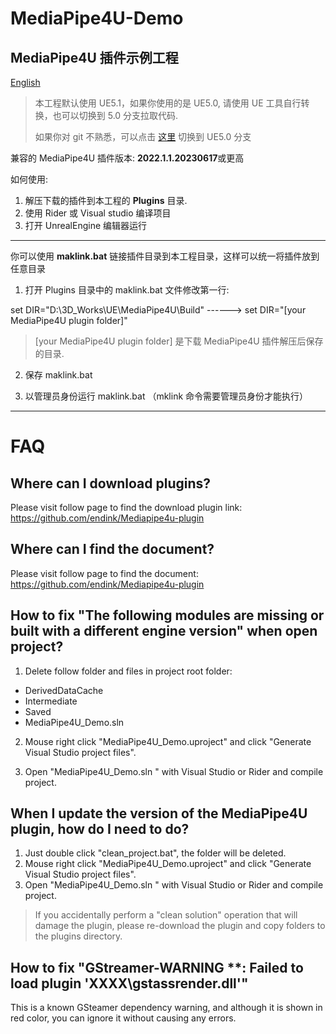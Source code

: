 # MediaPipe4U-Demo
MediaPipe4U 插件示例工程
---
[English](README.md)

> 本工程默认使用 UE5.1，如果你使用的是 UE5.0, 请使用 UE 工具自行转换，也可以切换到 5.0 分支拉取代码.   
> 
> 如果你对 git 不熟悉，可以点击 [这里](https://github.com/endink/MediaPipe4U-Demo/tree/UE_5_0) 切换到 UE5.0 分支

兼容的 MediaPipe4U 插件版本: **2022.1.1.20230617**或更高

如何使用:

1. 解压下载的插件到本工程的 **Plugins** 目录.
2. 使用 Rider 或 Visual studio 编译项目
3. 打开 UnrealEngine 编辑器运行

---   

你可以使用 **maklink.bat** 链接插件目录到本工程目录，这样可以统一将插件放到任意目录

1. 打开 Plugins 目录中的 maklink.bat 文件修改第一行:

set DIR="D:\3D_Works\UE\MediaPipe4U\Build" ------> set DIR="[your MediaPipe4U plugin folder]"

> [your MediaPipe4U plugin folder] 是下载 MediaPipe4U 插件解压后保存的目录.

2. 保存 maklink.bat

3. 以管理员身份运行 maklink.bat  （mklink 命令需要管理员身份才能执行）

---   


# FAQ

## Where can I download plugins?

Please visit follow page to find the download plugin link:    
https://github.com/endink/Mediapipe4u-plugin


## Where can I find the document?

Please visit follow page to find the document:       
https://github.com/endink/Mediapipe4u-plugin


## How to fix "The following modules are missing or built with a different engine version" when open project?
1. Delete follow folder and files in project root folder:
- DerivedDataCache
- Intermediate
- Saved
- MediaPipe4U_Demo.sln

2. Mouse right click "MediaPipe4U_Demo.uproject" and click "Generate Visual Studio project files".

3. Open "MediaPipe4U_Demo.sln " with Visual Studio or Rider and compile project.

## When I update the version of the MediaPipe4U plugin, how do I need to do?

1. Just double click "clean_project.bat", the folder will be deleted.
2. Mouse right click "MediaPipe4U_Demo.uproject" and click "Generate Visual Studio project files".
3. Open "MediaPipe4U_Demo.sln " with Visual Studio or Rider and compile project.

> If you accidentally perform a "clean solution" operation that will damage the plugin, please re-download the plugin and copy folders to the plugins directory.

## How to fix "GStreamer-WARNING **: Failed to load plugin 'XXXX\gstassrender.dll'"

This is a known GSteamer dependency warning, and although it is shown in red color, you can ignore it without causing any errors.
